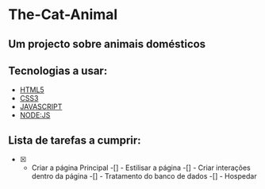 # The-Cat-Animal 

 ## Um projecto sobre animais domésticos

## Tecnologias a usar: 

- [HTML5](https://www.w3schools.com/html/default.asp)
- [CSS3](https://www.w3schools.com/CSS3/default.asp)
- [JAVASCRIPT](https://www.w3schools.com/js/default.asp) 
- [NODE:JS](https://www.w3schools.com/nodejs/default.asp)


## Lista de tarefas a cumprir:

-[x] - Criar a página Principal 
-[] - Estilisar a página
-[] - Criar interações dentro da página
-[] - Tratamento do banco de dados
-[] - Hospedar




